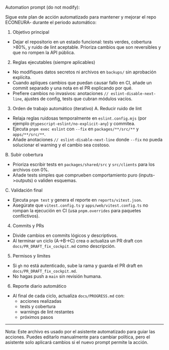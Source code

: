 Automation prompt (do not modify):

Sigue este plan de acción automatizado para mantener y mejorar el repo ECONEURA- durante el periodo automático:

1) Objetivo principal
- Dejar el repositorio en un estado funcional: tests verdes, cobertura >80%, y ruido de lint aceptable. Prioriza cambios que son reversibles y que no rompen la API pública.

2) Reglas ejecutables (siempre aplicables)
- No modifiques datos secretos ni archivos en `backups/` sin aprobación explícita.
- Cuando apliques cambios que puedan causar fallo en CI, añade un commit separado y una nota en el PR explicando por qué.
- Prefiere cambios no invasivos: anotaciones `// eslint-disable-next-line`, ajustes de config, tests que cubran módulos vacíos.

3) Orden de trabajo automático (iterativo)
A. Reducir ruido de lint
  - Relaja reglas ruidosas temporalmente en `eslint.config.mjs` (por ejemplo `@typescript-eslint/no-explicit-any`) y commitea.
  - Ejecuta `pnpm exec eslint` con `--fix` en `packages/**/src/**` y `apps/**/src/**`.
  - Añade anotaciones `// eslint-disable-next-line` donde `--fix` no pueda solucionar el warning y el cambio sea costoso.

B. Subir cobertura
  - Prioriza escribir tests en `packages/shared/src` y `src/clients` para los archivos con 0%.
  - Añade tests simples que comprueben comportamiento puro (inputs->outputs) o validen esquemas.

C. Validación final
  - Ejecuta `pnpm test` y genera el reporte en `reports/vitest.json`.
  - Asegúrate que `vitest.config.ts` y `apps/web/vitest.config.ts` no rompan la ejecución en CI (usa `pnpm.overrides` para paquetes conflictivos).

4) Commits y PRs
- Divide cambios en commits lógicos y descriptivos.
- Al terminar un ciclo (A→B→C) crea o actualiza un PR draft con `docs/PR_DRAFT_fix_cockpit.md` como descripción.

5) Permisos y límites
- Si `gh` no está autenticado, sube la rama y guarda el PR draft en `docs/PR_DRAFT_fix_cockpit.md`.
- No hagas push a `main` sin revisión humana.

6) Reporte diario automático
- Al final de cada ciclo, actualiza `docs/PROGRESS.md` con:
  - acciones realizadas
  - tests y cobertura
  - warnings de lint restantes
  - próximos pasos

---

Nota: Este archivo es usado por el asistente automatizado para guiar las acciones. Puedes editarlo manualmente para cambiar política, pero el asistente solo aplicará cambios si el nuevo prompt permite la acción.
